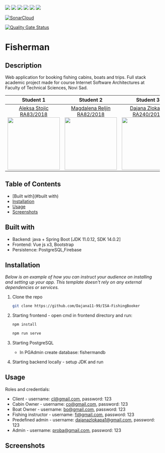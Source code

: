 

![](https://img.shields.io/badge/Java-ED8B00?style=for-the-badge&logo=java&logoColor=white)
![](https://img.shields.io/badge/Spring-6DB33F?style=for-the-badge&logo=spring&logoColor=white)
![](https://img.shields.io/badge/Vue.js-35495E?style=for-the-badge&logo=vue.js&logoColor=4FC08D)
![](https://img.shields.io/badge/Bootstrap-563D7C?style=for-the-badge&logo=bootstrap&logoColor=white)
![](https://img.shields.io/badge/PostgreSQL-316192?style=for-the-badge&logo=postgresql&logoColor=white)
![](https://img.shields.io/badge/firebase-%23039BE5.svg?style=for-the-badge&logo=firebase)

[![SonarCloud](https://sonarcloud.io/images/project_badges/sonarcloud-white.svg)](https://sonarcloud.io/summary/new_code?id=Dajana11-99_ISA-FishingBooker)

[![Quality Gate Status](https://sonarcloud.io/api/project_badges/measure?project=Dajana11-99_ISA-FishingBooker&metric=alert_status)](https://sonarcloud.io/summary/new_code?id=Dajana11-99_ISA-FishingBooker)
# Fisherman
## Description

Web application for booking fishing cabins, boats and trips. Full stack academic project made for course Internet Software Architectures at Faculty of Technical Sciences, Novi Sad.

|       Student 1       |       Student 2       |       Student 3       |   
|:----------------------:|:----------------------:|:----------------------:|
| [Aleksa Stojic RA83/2018](https://github.com/stojic19) <br> <img src="https://avatars.githubusercontent.com/stojic19" width="170" height="170"> | [Magdalena Reljin RA82/2018](https://github.com/magdalenaRA822018) <br> <img src="https://avatars.githubusercontent.com/magdalenaRA822018" width="170" height="170"> | [Dajana Zlokapa RA240/2018](https://github.com/Dajana11-99) <br> <img src="https://avatars.githubusercontent.com/Dajana11-99" width="170" height="170"> |

## Table of Contents
- [Built with](#built with)
- [Installation](#installation)
- [Usage](#usage)
- [Screenshots](#screenshots)

## Built with
- Backend: java + Spring Boot [JDK 11.0.12, SDK 14.0.2]
- Frontend: Vue js x3, Bootstrap
- Persistence: PostgreSQL,Firebase

## Installation
_Below is an example of how you can instruct your audience on installing and setting up your app. This template doesn't rely on any external dependencies or services._


1. Clone the repo
   ```sh
   git clone https://github.com/Dajana11-99/ISA-FishingBooker
   ```
2. Starting frontend - open cmd in frontend directory and run:
   ```sh
   npm install
   ```
   ```sh
   npm run serve
   ```
3. Starting PostgreSQL
   - In PGAdmin create database: fishermandb
   
4. Starting backend locally - setup JDK and run

## Usage
Roles and credentials:
- Client - username: cl@gmail.com, password: 123
- Cabin Owner - username: co@gmail.com, password: 123
- Boat Owner - username: bo@gmail.com, password: 123
- Fishing instructor - username: fi@gmail.com, password: 123
- Predefined admin - username: dajanazlokapa1@gmail.com, password: 123
- Admin - username: proba@gmail.com, password: 123

## Screenshots
